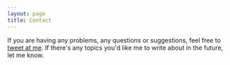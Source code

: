 ```yaml
---
layout: page
title: Contact
---
```


If you are having any problems, any questions or suggestions, feel free to [tweet at me](https://twitter.com/seriousswann). If there's any topics you'd like me to write about in the future, let me know.
